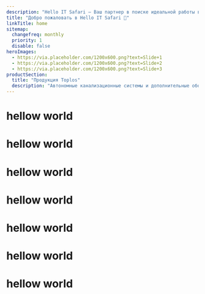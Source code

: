 ```yaml
---
description: "Hello IT Safari — Ваш партнер в поиске идеальной работы в IT. Мы, HITS (Hello IT Safari), специализируемся на рекрутинге и карьерной поддержке IT-специалистов в Бишкеке, Кыргызстане и за его пределами. Наша миссия — помочь вам найти работу, соответствующую вашим ожиданиям и навыкам. Мы предоставляем комплексные услуги: от составления резюме и улучшения профиля на LinkedIn до анализа вакансий и подготовки к интервью. Мы также проводим технические интервью и предоставляем детализированную обратную связь для выявления слабых мест и их устранения. Узнайте больше о нас и читайте отзывы на тему аутсорсинга и рекрутинга на сайте Hello IT Safari."
title: "Добро пожаловать в Hello IT Safari 🦖"
linkTitle: home
sitemap:
  changefreq: monthly
  priority: 1
  disable: false
heroImages:
  - https://via.placeholder.com/1200x600.png?text=Slide+1
  - https://via.placeholder.com/1200x600.png?text=Slide+2
  - https://via.placeholder.com/1200x600.png?text=Slide+3
productSection:
  title: "Продукция Toplos"
  description: "Автономные канализационные системы и дополнительные оборудования, производимые крупной Российской компанией специализирующейся на производстве очистных сооружений."
---
```


# hellow world

# hellow world

# hellow world

# hellow world

# hellow world

# hellow world

# hellow world
